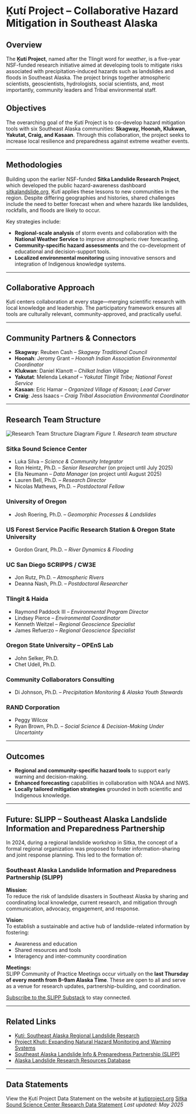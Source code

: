 # Ḵutí Project – Collaborative Hazard Mitigation in Southeast Alaska

## Overview  
The **Ḵutí Project**, named after the Tlingit word for *weather*, is a five-year NSF-funded research initiative aimed at developing tools to mitigate risks associated with precipitation-induced hazards such as landslides and floods in Southeast Alaska. The project brings together atmospheric scientists, geoscientists, hydrologists, social scientists, and, most importantly, community leaders and Tribal environmental staff.

## Objectives  
The overarching goal of the Ḵutí Project is to co-develop hazard mitigation tools with six Southeast Alaska communities: **Skagway, Hoonah, Klukwan, Yakutat, Craig, and Kasaan**. Through this collaboration, the project seeks to increase local resilience and preparedness against extreme weather events.

---

## Methodologies  
Building upon the earlier NSF-funded **Sitka Landslide Research Project**, which developed the public hazard-awareness dashboard [sitkalandslide.org](https://sitkalandslide.org), Ḵutí applies these lessons to new communities in the region. Despite differing geographies and histories, shared challenges include the need to better forecast when and where hazards like landslides, rockfalls, and floods are likely to occur.

Key strategies include:

- **Regional-scale analysis** of storm events and collaboration with the **National Weather Service** to improve atmospheric river forecasting.  
- **Community-specific hazard assessments** and the co-development of educational and decision-support tools.  
- **Localized environmental monitoring** using innovative sensors and integration of Indigenous knowledge systems.

---

## Collaborative Approach  
Ḵutí centers collaboration at every stage—merging scientific research with local knowledge and leadership. The participatory framework ensures all tools are culturally relevant, community-approved, and practically useful.

---

## Community Partners & Connectors  

- **Skagway**: Reuben Cash – *Skagway Traditional Council*  
- **Hoonah**: Jeromy Grant – *Hoonah Indian Association Environmental Coordinator*  
- **Klukwan**: Daniel Klanott – *Chilkat Indian Village*  
- **Yakutat**: Melenda Lekanof – *Yakutat Tlingit Tribe; National Forest Service*  
- **Kasaan**: Eric Hamar – *Organized Village of Kasaan; Lead Carver*  
- **Craig**: Jess Isaacs – *Craig Tribal Association Environmental Coordinator*

---

## Research Team Structure  
![Research Team Structure Diagram](https://github.com/user-attachments/assets/89dce4d0-3c8b-486b-8570-985f25e48f3a)
*Figure 1. Research team structure*

### Sitka Sound Science Center  
- Luka Silva – *Science & Community Integrator*  
- Ron Heintz, Ph.D. – *Senior Researcher* (on project until July 2025)  
- Ella Neumann – *Data Manager* (on project until August 2025)  
- Lauren Bell, Ph.D. – *Research Director*  
- Nicolas Mathews, Ph.D. – *Postdoctoral Fellow*  

### University of Oregon  
- Josh Roering, Ph.D. – *Geomorphic Processes & Landslides*  

### US Forest Service Pacific Research Station & Oregon State University  
- Gordon Grant, Ph.D. – *River Dynamics & Flooding*  

### UC San Diego SCRIPPS / CW3E  
- Jon Rutz, Ph.D. – *Atmospheric Rivers*  
- Deanna Nash, Ph.D. – *Postdoctoral Researcher*  

### Tlingit & Haida  
- Raymond Paddock III – *Environmental Program Director*  
- Lindsey Pierce – *Environmental Coordinator*  
- Kenneth Weitzel – *Regional Geoscience Specialist*  
- James Refuerzo – *Regional Geoscience Specialist*

### Oregon State University – OPEnS Lab  
- John Selker, Ph.D.  
- Chet Udell, Ph.D.

### Community Collaborators Consulting  
- Di Johnson, Ph.D. – *Precipitation Monitoring & Alaska Youth Stewards*

### RAND Corporation  
- Peggy Wilcox  
- Ryan Brown, Ph.D. – *Social Science & Decision-Making Under Uncertainty*

---

## Outcomes  
- **Regional and community-specific hazard tools** to support early warning and decision-making.  
- **Enhanced forecasting** capabilities in collaboration with NOAA and NWS.  
- **Locally tailored mitigation strategies** grounded in both scientific and Indigenous knowledge.

---

## Future: SLIPP – Southeast Alaska Landslide Information and Preparedness Partnership  

In 2024, during a regional landslide workshop in Sitka, the concept of a formal regional organization was proposed to foster information-sharing and joint response planning. This led to the formation of:

### Southeast Alaska Landslide Information and Preparedness Partnership (SLIPP)  

**Mission:**  
To reduce the risk of landslide disasters in Southeast Alaska by sharing and coordinating local knowledge, current research, and mitigation through communication, advocacy, engagement, and response.

**Vision:**  
To establish a sustainable and active hub of landslide-related information by fostering:  
- Awareness and education  
- Shared resources and tools  
- Interagency and inter-community coordination

**Meetings:**  
SLIPP Community of Practice Meetings occur virtually on the **last Thursday of every month from 8–9am Alaska Time**. These are open to all and serve as a venue for research updates, partnership-building, and coordination.

[Subscribe to the SLIPP Substack](https://seaklandslideworkinggroup.substack.com/about) to stay connected.

---

## Related Links  
- [Ḵutí: Southeast Alaska Regional Landslide Research](https://sitkascience.org/research-projects/khuti-southest-alaska-regional-landslide-research/)  
- [Project Khuti: Expanding Natural Hazard Monitoring and Warning Systems](https://sitkascience.org/project-kuti-expanding-natural-hazard-monitoring-and-warning-systems-in-se-alaskan-tribal-communities/)  
- [Southeast Alaska Landslide Info & Preparedness Partnership (SLIPP)](https://seaklandslideworkinggroup.substack.com/about)  
- [Alaska Landslide Research Resources Database](https://docs.google.com/spreadsheets/d/1UJJnXcTNqIOBb8u9dFThlVdzbf5geZQPzrpGkZjZciI/edit#gid=9487562)

---
## Data Statements
View the Ḵutí Project Data Statement on the website at [kutiproject.org](www.kutiproject.org)
[Sitka Sound Science Center Research Data Statement](https://github.com/Sitka-Sound-Science-Center/research_data_statement)
*Last updated: May 2025*
